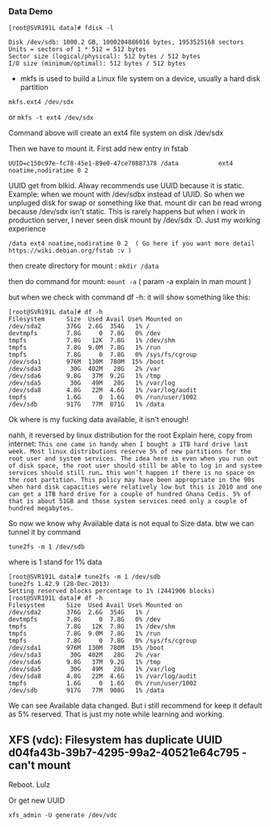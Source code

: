 ### Data Demo
```
[root@SVR191L data]# fdisk -l

Disk /dev/sdb: 1000.2 GB, 1000204886016 bytes, 1953525168 sectors
Units = sectors of 1 * 512 = 512 bytes
Sector size (logical/physical): 512 bytes / 512 bytes
I/O size (minimum/optimal): 512 bytes / 512 bytes
```


- mkfs is used to build a Linux file system on a device, usually a hard disk partition

`
mkfs.ext4 /dev/sdx
`

or 
`
mkfs -t ext4 /dev/sdx
`

Command above will create an ext4 file system on disk /dev/sdx

Then we have to mount it.
First add new entry in fstab

`
UUID=c150c97e-fc78-45e1-89e0-47ce70887378 /data		  	  ext4	  noatime,nodiratime 0 2
`

UUID get from blkid. Alway recommends use UUID because it is static.
Example: when we mount with /dev/sdbx instead of UUID. So when we unpluged disk for swap or something like that. mount dir can be read wrong because /dev/sdx isn't static. This is rarely happens but when i work in production server, I never seen disk mount by /dev/sdx :D. Just my working experience

`
/data ext4 noatime,nodiratime 0 2  ( Go here if you want more detail https://wiki.debian.org/fstab :v )
`

then create directory for mount : `mkdir /data` 

then do command for mount: `mount -a` ( param -a explain in man mount )

but when we check with command df -h:
it will show something like this:
```
[root@SVR191L data]# df -h
Filesystem      Size  Used Avail Use% Mounted on
/dev/sda2       376G  2.6G  354G   1% /
devtmpfs        7.8G     0  7.8G   0% /dev
tmpfs           7.8G   12K  7.8G   1% /dev/shm
tmpfs           7.8G  9.0M  7.8G   1% /run
tmpfs           7.8G     0  7.8G   0% /sys/fs/cgroup
/dev/sda1       976M  130M  780M  15% /boot
/dev/sda3        30G  402M   28G   2% /var
/dev/sda6       9.8G   37M  9.2G   1% /tmp
/dev/sda5        30G   49M   28G   1% /var/log
/dev/sda8       4.8G   22M  4.6G   1% /var/log/audit
tmpfs           1.6G     0  1.6G   0% /run/user/1002
/dev/sdb        917G   77M  871G   1% /data
```

Ok where is my fucking data available, it isn't enough!

nahh, it reversed by linux distribution for the root
Explain here, copy from internet:
`
This one came in handy when I bought a 1TB hard drive last week. Most linux distributions reserve 5% of new partitions for the root user and system services. The idea here is even when you run out of disk space, the root user should still be able to log in and system services should still run… this won’t happen if there is no space on the root partition. This policy may have been appropriate in the 90s when hard disk capacities were relatively low but this is 2010 and one can get a 1TB hard drive for a couple of hundred Ghana Cedis. 5% of that is about 51GB and those system services need only a couple of hundred megabytes.
`

So now we know why Available data is not equal to Size data.
btw we can tunnel it by command
```
tune2fs -m 1 /dev/sdb
```
where is 1 stand for 1% data

```
[root@SVR191L data]# tune2fs -m 1 /dev/sdb
tune2fs 1.42.9 (28-Dec-2013)
Setting reserved blocks percentage to 1% (2441906 blocks)
[root@SVR191L data]# df -h
Filesystem      Size  Used Avail Use% Mounted on
/dev/sda2       376G  2.6G  354G   1% /
devtmpfs        7.8G     0  7.8G   0% /dev
tmpfs           7.8G   12K  7.8G   1% /dev/shm
tmpfs           7.8G  9.0M  7.8G   1% /run
tmpfs           7.8G     0  7.8G   0% /sys/fs/cgroup
/dev/sda1       976M  130M  780M  15% /boot
/dev/sda3        30G  402M   28G   2% /var
/dev/sda6       9.8G   37M  9.2G   1% /tmp
/dev/sda5        30G   49M   28G   1% /var/log
/dev/sda8       4.8G   22M  4.6G   1% /var/log/audit
tmpfs           1.6G     0  1.6G   0% /run/user/1002
/dev/sdb        917G   77M  908G   1% /data
```

We can see Available data changed. But i still recommend for keep it default as 5% reserved.
That is just my note while learning and working.


## XFS (vdc): Filesystem has duplicate UUID d04fa43b-39b7-4295-99a2-40521e64c795 - can't mount
Reboot. Lulz

Or get new UUID

```
xfs_admin -U generate /dev/vdc
```
